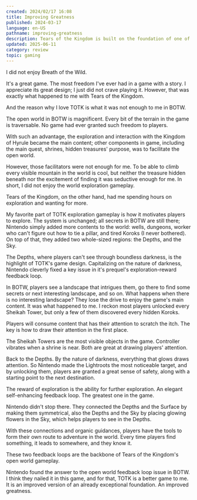 ```yaml
---
created: 2024/02/17 16:08
title: Improving Greatness
published: 2024-03-17
language: en-US
pathname: improving-greatness
description: Tears of the Kingdom is built on the foundation of one of the most impactful game in last decade. Yet Nintendo did not settle, but managed to present a more polished world.
updated: 2025-06-11
category: review
topic: gaming
---
```


I did not enjoy Breath of the Wild.

It's a great game. The most freedom I've ever had in a game with a story. I appreciate its great design; I just did not crave playing it.
However, that was exactly what happened to me with Tears of the Kingdom.

And the reason why I love TOTK is what it was not enough to me in BOTW.

The open world in BOTW is magnificent. Every bit of the terrain in the game is traversable. No game had ever granted such freedom to players.

With such an advantage, the exploration and interaction with the Kingdom of Hyrule became the main content; other components in game, including the main quest, shrines, hidden treasures' purpose, was to facilitate the open world.

However, those facilitators were not enough for me. To be able to climb every visible mountain in the world is cool, but neither the treasure hidden beneath nor the excitement of finding it was seductive enough for me. In short, I did not enjoy the world exploration gameplay.

Tears of the Kingdom, on the other hand, had me spending hours on exploration and wanting for more.

My favorite part of TOTK exploration gameplay is how it motivates players to explore. The system is unchanged; all secrets in BOTW are still there; Nintendo simply added more contents to the world: wells, dungeons, worker who can't figure out how to tie a pillar, and tired Koroks (I never bothered). On top of that, they added two whole-sized regions: the Depths, and the Sky.

The Depths, where players can't see through boundless darkness, is the highlight of TOTK's game design. Capitalizing on the nature of darkness, Nintendo cleverly fixed a key issue in it's prequel's exploration-reward feedback loop.

In BOTW, players see a landscape that intrigues them, go there to find some secrets or next interesting landscape, and so on. What happens when there is no interesting landscape? They lose the drive to enjoy the game's main content. It was what happened to me. I reckon most players unlocked every Sheikah Tower, but only a few of them discovered every hidden Koroks.

Players will consume content that has their attention to scratch the itch. The key is how to draw their attention in the first place.

The Sheikah Towers are the most visible objects in the game. Controller vibrates when a shrine is near. Both are great at drawing players' attention.

Back to the Depths. By the nature of darkness, everything that glows draws attention. So Nintendo made the Lightroots the most noticeable target, and by unlocking them, players are granted a great sense of safety, along with a starting point to the next destination.

The reward of exploration is the ability for further exploration. An elegant self-enhancing feedback loop. The greatest one in the game.

Nintendo didn't stop there. They connected the Depths and the Surface by making them symmetrical, also the Depths and the Sky by placing glowing flowers in the Sky, which helps players to see in the Depths.

With these connections and organic guidances, players have the tools to form their own route to adventure in the world. Every time players find something, it leads to somewhere, and they know it.

These two feedback loops are the backbone of Tears of the Kingdom's open world gameplay.

Nintendo found the answer to the open world feedback loop issue in BOTW. I think they nailed it in this game, and for that, TOTK is a better game to me. It is an improved version of an already exceptional foundation. An improved greatness.

